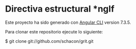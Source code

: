 # Directiva estructural *ngIf

Este proyecto ha sido generado con [Angular CLI](https://github.com/angular/angular-cli) version 7.3.5.

Para clonar este repositorio ejecute lo siguiente:

$ git clone git://github.com/schacon/grit.git
